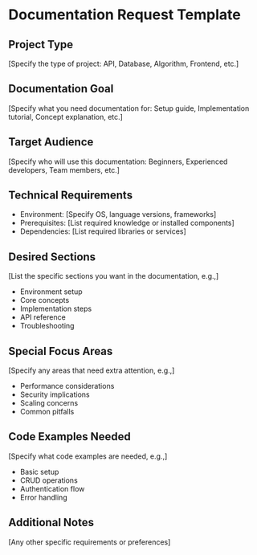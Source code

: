 # Documentation Request Template

## Project Type

[Specify the type of project: API, Database, Algorithm, Frontend, etc.]

## Documentation Goal

[Specify what you need documentation for: Setup guide, Implementation tutorial, Concept explanation, etc.]

## Target Audience

[Specify who will use this documentation: Beginners, Experienced developers, Team members, etc.]

## Technical Requirements

- Environment: [Specify OS, language versions, frameworks]
- Prerequisites: [List required knowledge or installed components]
- Dependencies: [List required libraries or services]

## Desired Sections

[List the specific sections you want in the documentation, e.g.,]

- Environment setup
- Core concepts
- Implementation steps
- API reference
- Troubleshooting

## Special Focus Areas

[Specify any areas that need extra attention, e.g.,]

- Performance considerations
- Security implications
- Scaling concerns
- Common pitfalls

## Code Examples Needed

[Specify what code examples are needed, e.g.,]

- Basic setup
- CRUD operations
- Authentication flow
- Error handling

## Additional Notes

[Any other specific requirements or preferences]
